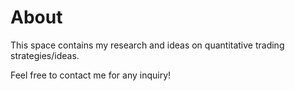 # About

This space contains my research and ideas on quantitative trading strategies/ideas.

Feel free to contact me for any inquiry!
